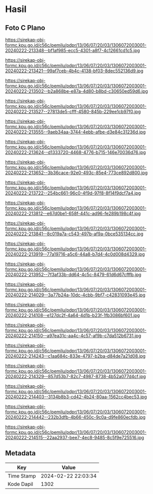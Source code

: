# Hasil

## Foto C Plano

https://sirekap-obj-formc.kpu.go.id/c56c/pemilu/pdpr/13/06/07/20/03/1306072003001-20240222-213348--bf1af985-ecc5-4301-a8f7-4c12661cd1c5.jpg

https://sirekap-obj-formc.kpu.go.id/c56c/pemilu/pdpr/13/06/07/20/03/1306072003001-20240222-213421--99af7ceb-4b4c-4138-bf03-8dec552136d9.jpg

https://sirekap-obj-formc.kpu.go.id/c56c/pemilu/pdpr/13/06/07/20/03/1306072003001-20240222-213502--b2a868be-e87a-4d80-b8bd-c30650ed59d6.jpg

https://sirekap-obj-formc.kpu.go.id/c56c/pemilu/pdpr/13/06/07/20/03/1306072003001-20240222-213527--27813de5-cfff-4580-845b-229ee1cb97f0.jpg

https://sirekap-obj-formc.kpu.go.id/c56c/pemilu/pdpr/13/06/07/20/03/1306072003001-20240222-213555--9aeb34aa-3744-4ebb-afbe-d3e84c31236d.jpg

https://sirekap-obj-formc.kpu.go.id/c56c/pemilu/pdpr/13/06/07/20/03/1306072003001-20240222-213624--d1333720-4468-4776-b715-146e70036d76.jpg

https://sirekap-obj-formc.kpu.go.id/c56c/pemilu/pdpr/13/06/07/20/03/1306072003001-20240222-213652--3b36cace-92e0-493c-85e4-773ce892d800.jpg

https://sirekap-obj-formc.kpu.go.id/c56c/pemilu/pdpr/13/06/07/20/03/1306072003001-20240222-213722--254bc661-96c0-4f9d-97f8-8f14f9dcf7a4.jpg

https://sirekap-obj-formc.kpu.go.id/c56c/pemilu/pdpr/13/06/07/20/03/1306072003001-20240222-213812--e67d0be1-658f-441c-ad96-fe289b198c4f.jpg

https://sirekap-obj-formc.kpu.go.id/c56c/pemilu/pdpr/13/06/07/20/03/1306072003001-20240222-213841--8c019a7a-c543-497b-af9a-0bce535134cc.jpg

https://sirekap-obj-formc.kpu.go.id/c56c/pemilu/pdpr/13/06/07/20/03/1306072003001-20240222-213919--77a19716-a5c6-44a8-b7d4-4c0d008d4329.jpg

https://sirekap-obj-formc.kpu.go.id/c56c/pemilu/pdpr/13/06/07/20/03/1306072003001-20240222-213952--7f3af33b-dd64-4c5c-8479-61d6d67cfffb.jpg

https://sirekap-obj-formc.kpu.go.id/c56c/pemilu/pdpr/13/06/07/20/03/1306072003001-20240222-214029--3a77b24a-10dc-4cbb-9bf7-c42831093e45.jpg

https://sirekap-obj-formc.kpu.go.id/c56c/pemilu/pdpr/13/06/07/20/03/1306072003001-20240222-214108--e127dc2f-4a64-4d1b-b23f-1fb3086bf601.jpg

https://sirekap-obj-formc.kpu.go.id/c56c/pemilu/pdpr/13/06/07/20/03/1306072003001-20240222-214150--a97ea31c-aa4c-4c57-af9b-c7da512b6731.jpg

https://sirekap-obj-formc.kpu.go.id/c56c/pemilu/pdpr/13/06/07/20/03/1306072003001-20240222-214243--c1aa684c-833e-4797-b2ba-d84de7a21d08.jpg

https://sirekap-obj-formc.kpu.go.id/c56c/pemilu/pdpr/13/06/07/20/03/1306072003001-20240222-214329--857d53b7-82c7-4987-8738-4b52a077d4cf.jpg

https://sirekap-obj-formc.kpu.go.id/c56c/pemilu/pdpr/13/06/07/20/03/1306072003001-20240222-214403--3134b8b3-cd42-4b24-80aa-1562cc4bec53.jpg

https://sirekap-obj-formc.kpu.go.id/c56c/pemilu/pdpr/13/06/07/20/03/1306072003001-20240222-214442--232b3dfb-4b66-450c-9c0a-d9fe860ecfdb.jpg

https://sirekap-obj-formc.kpu.go.id/c56c/pemilu/pdpr/13/06/07/20/03/1306072003001-20240222-214515--22aa2937-bee7-4ec8-9485-8c5f9e725516.jpg


## Metadata

| Key        | Value               |
| ---------- | ------------------- |
| Time Stamp | 2024-02-22 22:03:34 |
| Kode Dapil | 1302                |



